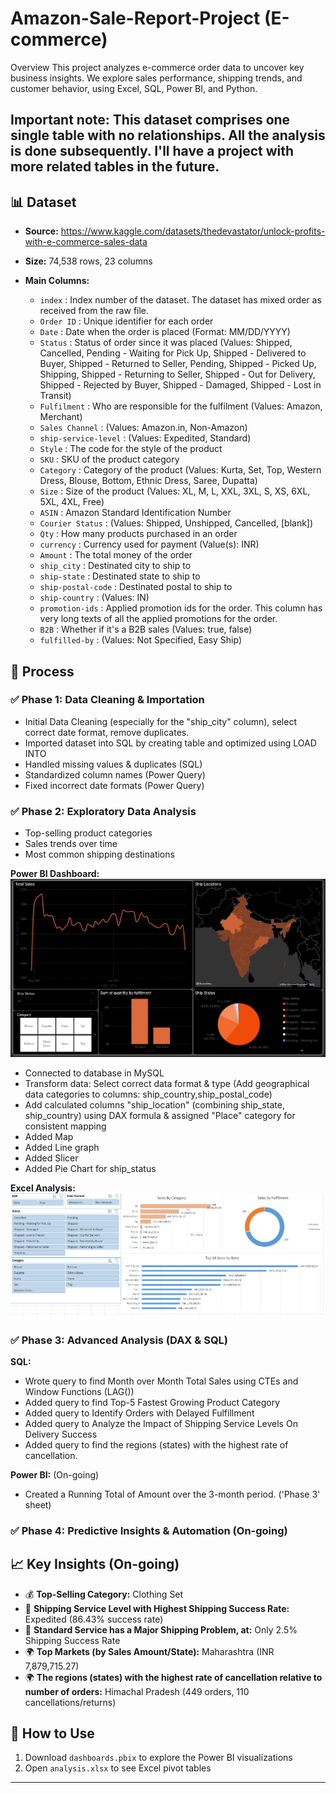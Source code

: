 # Amazon-Sale-Report-Project (E-commerce)

Overview
This project analyzes e-commerce order data to uncover key business insights. We explore sales performance, shipping trends, and customer behavior, using Excel, SQL, Power BI, and Python.

## Important note: This dataset comprises one single table with no relationships. All the analysis is done subsequently. I'll have a project with more related tables in the future.

## 📊 Dataset
- **Source:** https://www.kaggle.com/datasets/thedevastator/unlock-profits-with-e-commerce-sales-data
- **Size:** 74,538 rows, 23 columns
- **Main Columns:**

  - `index` : Index number of the dataset. The dataset has mixed order as received from the raw file.
  - `Order ID` : Unique identifier for each order
  - `Date` : Date when the order is placed (Format: MM/DD/YYYY)
  - `Status` : Status of order since it was placed (Values: Shipped, Cancelled, Pending - Waiting for Pick Up, Shipped - Delivered to Buyer, Shipped - Returned to Seller, Pending, Shipped - Picked Up, Shipping, Shipped - Returning to Seller, Shipped - Out for Delivery, Shipped - Rejected by Buyer, Shipped - Damaged, Shipped - Lost in Transit)
  - `Fulfilment` : Who are responsible for the fulfilment (Values: Amazon, Merchant)
  - `Sales Channel` : (Values: Amazon.in, Non-Amazon)
  - `ship-service-level` : (Values: Expedited, Standard)
  - `Style` : The code for the style of the product
  - `SKU` : SKU of the product category
  - `Category` : Category of the product (Values: Kurta, Set, Top, Western Dress, Blouse, Bottom, Ethnic Dress, Saree, Dupatta)
  - `Size` : Size of the product (Values: XL, M, L, XXL, 3XL, S, XS, 6XL, 5XL, 4XL, Free)
  - `ASIN` : Amazon Standard Identification Number
  - `Courier Status` : (Values: Shipped, Unshipped, Cancelled, [blank])
  - `Qty` : How many products purchased in an order
  - `currency` : Currency used for payment (Value(s): INR)
  - `Amount` : The total money of the order
  - `ship_city` : Destinated city to ship to
  - `ship-state` : Destinated state to ship to 
  - `ship-postal-code` : Destinated postal to ship to
  - `ship-country` : (Values: IN)
  - `promotion-ids` : Applied promotion ids for the order. This column has very long texts of all the applied promotions for the order.
  - `B2B` : Whether if it's a B2B sales (Values: true, false)
  - `fulfilled-by` : (Values: Not Specified, Easy Ship)


## 📌 Process
### ✅ **Phase 1: Data Cleaning & Importation**
- Initial Data Cleaning (especially for the "ship_city" column), select correct date format, remove duplicates.
- Imported dataset into SQL by creating table and optimized using LOAD INTO
- Handled missing values & duplicates (SQL)
- Standardized column names (Power Query)
- Fixed incorrect date formats (Power Query)

### ✅ **Phase 2: Exploratory Data Analysis**
- Top-selling product categories  
- Sales trends over time  
- Most common shipping destinations  

**Power BI Dashboard:**
![Sales Dashboard](images/dashboard_screenshot.png)
- Connected to database in MySQL
- Transform data: Select correct data format & type (Add geographical data categories to columns: ship_country,ship_postal_code)
- Add calculated columns "ship_location" (combining ship_state, ship_country) using DAX formula & assigned "Place" category for consistent mapping
- Added Map
- Added Line graph
- Added Slicer
- Added Pie Chart for ship_status


**Excel Analysis:**
![Pivot Table Insights](images/Excel_Analysis.png)


### ✅ **Phase 3: Advanced Analysis (DAX & SQL)**

**SQL:**
- Wrote query to find Month over Month Total Sales using CTEs and Window Functions (LAG())
- Added query to find Top-5 Fastest Growing Product Category
- Added query to Identify Orders with Delayed Fulfillment
- Added query to Analyze the Impact of Shipping Service Levels On Delivery Success
- Added query to find the regions (states) with the highest rate of cancellation.

**Power BI:** (On-going)
- Created a Running Total of Amount over the 3-month period. ('Phase 3' sheet)


### ✅ **Phase 4: Predictive Insights & Automation** (On-going)


## 📈 Key Insights (On-going)
- 💰 **Top-Selling Category:** Clothing Set
- 🚚 **Shipping Service Level with Highest Shipping Success Rate:** Expedited (86.43% success rate)
- 🚚 **Standard Service has a Major Shipping Problem, at:** Only 2.5% Shipping Success Rate
- 🌍 **Top Markets (by Sales Amount/State):**  Maharashtra (INR 7,879,715.27)
- 🌍 **The regions (states) with the highest rate of cancellation relative to number of orders:** Himachal Pradesh (449 orders, 110 cancellations/returns)


## 💾 How to Use
1. Download `dashboards.pbix` to explore the Power BI visualizations  
2. Open `analysis.xlsx` to see Excel pivot tables  
---
